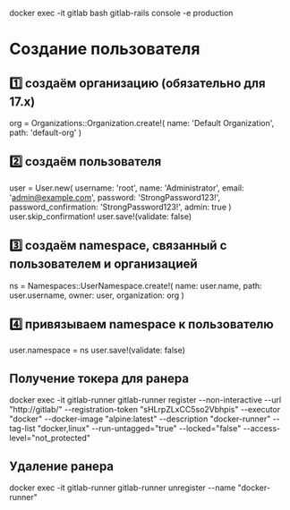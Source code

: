 
docker exec -it gitlab bash
gitlab-rails console -e production


# Создание пользователя
## 1️⃣ создаём организацию (обязательно для 17.x)
org = Organizations::Organization.create!(
name: 'Default Organization',
path: 'default-org'
)

## 2️⃣ создаём пользователя
user = User.new(
username: 'root',
name: 'Administrator',
email: 'admin@example.com',
password: 'StrongPassword123!',
password_confirmation: 'StrongPassword123!',
admin: true
)
user.skip_confirmation!
user.save!(validate: false)

## 3️⃣ создаём namespace, связанный с пользователем и организацией
ns = Namespaces::UserNamespace.create!(
name: user.name,
path: user.username,
owner: user,
organization: org
)

## 4️⃣ привязываем namespace к пользователю
user.namespace = ns
user.save!(validate: false)


## Получение токера для ранера
docker exec -it gitlab-runner gitlab-runner register --non-interactive --url "http://gitlab/" --registration-token "sHLrpZLxCC5so2Vbhpis" --executor "docker" --docker-image "alpine:latest" --description "docker-runner" --tag-list "docker,linux" --run-untagged="true" --locked="false" --access-level="not_protected"


## Удаление ранера
docker exec -it gitlab-runner gitlab-runner unregister --name "docker-runner"
